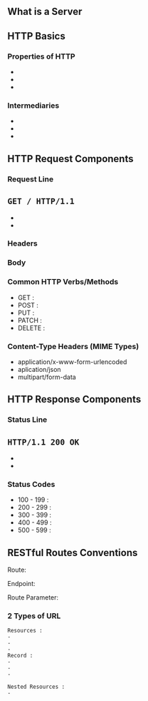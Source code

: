 ## What is a Server

## HTTP Basics

  ### Properties of HTTP
  - 
  - 
  - 
  ### Intermediaries
  - 
  - 
  - 
## HTTP Request Components
  ### Request Line
  `GET / HTTP/1.1`
  - 
  - 
  - 
  ### Headers

  ### Body

  ### Common HTTP Verbs/Methods
  - GET : 
  - POST :
  - PUT :
  - PATCH :
  - DELETE :
  ### Content-Type Headers (MIME Types)
  - application/x-www-form-urlencoded
  - aplication/json
  - multipart/form-data
## HTTP Response Components
  ### Status Line
  `HTTP/1.1 200 OK`
  -
  -
  -

  ### Status Codes
  - 100 - 199 : 
  - 200 - 299 : 
  - 300 - 399 : 
  - 400 - 499 : 
  - 500 - 599 : 
## RESTful Routes Conventions

Route: 

Endpoint:

Route Parameter: 

  ### 2 Types of URL
    Resources :
    -
    -
    -
    Record : 
    -
    -
    -

    Nested Resources : 
    -
